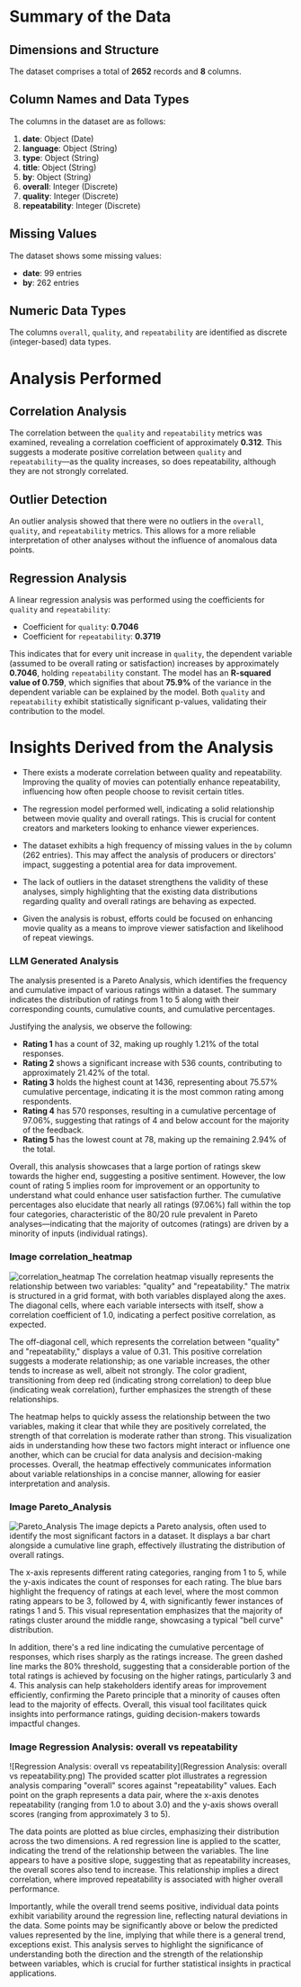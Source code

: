 # Summary of the Data

## Dimensions and Structure
The dataset comprises a total of **2652** records and **8** columns. 

## Column Names and Data Types
The columns in the dataset are as follows:

1. **date**: Object (Date)
2. **language**: Object (String)
3. **type**: Object (String)
4. **title**: Object (String)
5. **by**: Object (String)
6. **overall**: Integer (Discrete)
7. **quality**: Integer (Discrete)
8. **repeatability**: Integer (Discrete)

## Missing Values
The dataset shows some missing values:
- **date**: 99 entries
- **by**: 262 entries

## Numeric Data Types
The columns `overall`, `quality`, and `repeatability` are identified as discrete (integer-based) data types.

# Analysis Performed

## Correlation Analysis
The correlation between the `quality` and `repeatability` metrics was examined, revealing a correlation coefficient of approximately **0.312**. This suggests a moderate positive correlation between `quality` and `repeatability`—as the quality increases, so does repeatability, although they are not strongly correlated.

## Outlier Detection
An outlier analysis showed that there were no outliers in the `overall`, `quality`, and `repeatability` metrics. This allows for a more reliable interpretation of other analyses without the influence of anomalous data points.

## Regression Analysis
A linear regression analysis was performed using the coefficients for `quality` and `repeatability`:
- Coefficient for `quality`: **0.7046**
- Coefficient for `repeatability`: **0.3719**

This indicates that for every unit increase in `quality`, the dependent variable (assumed to be overall rating or satisfaction) increases by approximately **0.7046**, holding `repeatability` constant. The model has an **R-squared value of 0.759**, which signifies that about **75.9%** of the variance in the dependent variable can be explained by the model. Both `quality` and `repeatability` exhibit statistically significant p-values, validating their contribution to the model.

# Insights Derived from the Analysis

- There exists a moderate correlation between quality and repeatability. Improving the quality of movies can potentially enhance repeatability, influencing how often people choose to revisit certain titles.
  
- The regression model performed well, indicating a solid relationship between movie quality and overall ratings. This is crucial for content creators and marketers looking to enhance viewer experiences.

- The dataset exhibits a high frequency of missing values in the `by` column (262 entries). This may affect the analysis of producers or directors' impact, suggesting a potential area for data improvement.

- The lack of outliers in the dataset strengthens the validity of these analyses, simply highlighting that the existing data distributions regarding quality and overall ratings are behaving as expected.

- Given the analysis is robust, efforts could be focused on enhancing movie quality as a means to improve viewer satisfaction and likelihood of repeat viewings.


### LLM Generated Analysis
The analysis presented is a Pareto Analysis, which identifies the frequency and cumulative impact of various ratings within a dataset. The summary indicates the distribution of ratings from 1 to 5 along with their corresponding counts, cumulative counts, and cumulative percentages.

Justifying the analysis, we observe the following:

- **Rating 1** has a count of 32, making up roughly 1.21% of the total responses.
- **Rating 2** shows a significant increase with 536 counts, contributing to approximately 21.42% of the total.
- **Rating 3** holds the highest count at 1436, representing about 75.57% cumulative percentage, indicating it is the most common rating among respondents.
- **Rating 4** has 570 responses, resulting in a cumulative percentage of 97.06%, suggesting that ratings of 4 and below account for the majority of the feedback.
- **Rating 5** has the lowest count at 78, making up the remaining 2.94% of the total.

Overall, this analysis showcases that a large portion of ratings skew towards the higher end, suggesting a positive sentiment. However, the low count of rating 5 implies room for improvement or an opportunity to understand what could enhance user satisfaction further. The cumulative percentages also elucidate that nearly all ratings (97.06%) fall within the top four categories, characteristic of the 80/20 rule prevalent in Pareto analyses—indicating that the majority of outcomes (ratings) are driven by a minority of inputs (individual ratings).

### Image correlation_heatmap
![correlation_heatmap](correlation_heatmap.png)
The correlation heatmap visually represents the relationship between two variables: "quality" and "repeatability." The matrix is structured in a grid format, with both variables displayed along the axes. The diagonal cells, where each variable intersects with itself, show a correlation coefficient of 1.0, indicating a perfect positive correlation, as expected.

The off-diagonal cell, which represents the correlation between "quality" and "repeatability," displays a value of 0.31. This positive correlation suggests a moderate relationship; as one variable increases, the other tends to increase as well, albeit not strongly. The color gradient, transitioning from deep red (indicating strong correlation) to deep blue (indicating weak correlation), further emphasizes the strength of these relationships. 

The heatmap helps to quickly assess the relationship between the two variables, making it clear that while they are positively correlated, the strength of that correlation is moderate rather than strong. This visualization aids in understanding how these two factors might interact or influence one another, which can be crucial for data analysis and decision-making processes. Overall, the heatmap effectively communicates information about variable relationships in a concise manner, allowing for easier interpretation and analysis.

### Image Pareto_Analysis
![Pareto_Analysis](Pareto_Analysis.png)
The image depicts a Pareto analysis, often used to identify the most significant factors in a dataset. It displays a bar chart alongside a cumulative line graph, effectively illustrating the distribution of overall ratings.

The x-axis represents different rating categories, ranging from 1 to 5, while the y-axis indicates the count of responses for each rating. The blue bars highlight the frequency of ratings at each level, where the most common rating appears to be 3, followed by 4, with significantly fewer instances of ratings 1 and 5. This visual representation emphasizes that the majority of ratings cluster around the middle range, showcasing a typical "bell curve" distribution.

In addition, there's a red line indicating the cumulative percentage of responses, which rises sharply as the ratings increase. The green dashed line marks the 80% threshold, suggesting that a considerable portion of the total ratings is achieved by focusing on the higher ratings, particularly 3 and 4. This analysis can help stakeholders identify areas for improvement efficiently, confirming the Pareto principle that a minority of causes often lead to the majority of effects. Overall, this visual tool facilitates quick insights into performance ratings, guiding decision-makers towards impactful changes.

### Image Regression Analysis: overall vs repeatability
![Regression Analysis: overall vs repeatability](Regression Analysis: overall vs repeatability.png)
The provided scatter plot illustrates a regression analysis comparing "overall" scores against "repeatability" values. Each point on the graph represents a data pair, where the x-axis denotes repeatability (ranging from 1.0 to about 3.0) and the y-axis shows overall scores (ranging from approximately 3 to 5).

The data points are plotted as blue circles, emphasizing their distribution across the two dimensions. A red regression line is applied to the scatter, indicating the trend of the relationship between the variables. The line appears to have a positive slope, suggesting that as repeatability increases, the overall scores also tend to increase. This relationship implies a direct correlation, where improved repeatability is associated with higher overall performance.

Importantly, while the overall trend seems positive, individual data points exhibit variability around the regression line, reflecting natural deviations in the data. Some points may be significantly above or below the predicted values represented by the line, implying that while there is a general trend, exceptions exist. This analysis serves to highlight the significance of understanding both the direction and the strength of the relationship between variables, which is crucial for further statistical insights in practical applications.